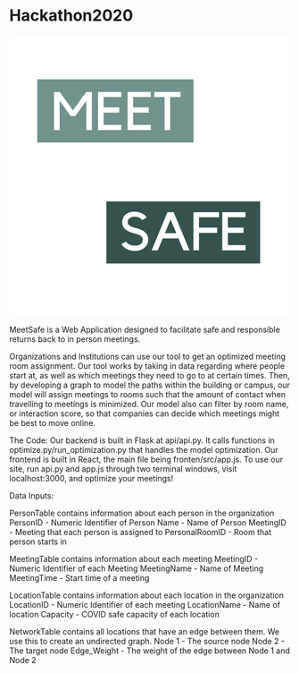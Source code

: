 # Hackathon2020
![OurLogo](https://github.com/asl11/Hackathon2020/blob/master/logo.png?raw=true)

MeetSafe is a Web Application designed to facilitate safe and responsible returns back to in person meetings. 

Organizations and Institutions can use our tool to get an optimized meeting room assignment. Our tool works by 
taking in data regarding where people start at, as well as which meetings they need to go to at certain times. 
Then, by developing a graph to model the paths within the building or campus, our model will assign meetings 
to rooms such that the amount of contact when travelling to meetings is minimized. Our model also can filter
by room name, or interaction score, so that companies can decide which meetings might be best to move online.

The Code:
Our backend is built in Flask at api/api.py. It calls functions in optimize.py/run_optimization.py that handles 
the model optimization. Our frontend is built in React, the main file being fronten/src/app.js. To use our site, 
run api.py and app.js through two terminal windows, visit localhost:3000, and optimize your meetings!

Data Inputs:

PersonTable contains information about each person in the organization
    PersonID - Numeric Identifier of Person
    Name - Name of Person
    MeetingID - Meeting that each person is assigned to
    PersonalRoomID - Room that person starts in

MeetingTable contains information about each meeting
    MeetingID - Numeric Identifier of each Meeting
    MeetingName - Name of Meeting
    MeetingTime - Start time of a meeting

LocationTable contains information about each location in the organization
    LocationID - Numeric Identifier of each meeting
    LocationName - Name of location
    Capacity - COVID safe capacity of each location

NetworkTable contains all locations that have an edge between them. We use this to create an undirected graph.
    Node 1 - The source node
    Node 2 - The target node
    Edge_Weight - The weight of the edge between Node 1 and Node 2

